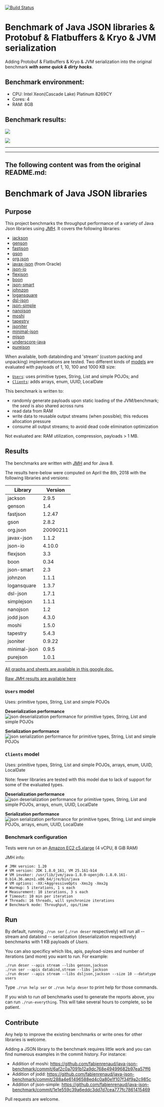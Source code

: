 [![Build Status](https://travis-ci.org/fabienrenaud/java-json-benchmark.svg?branch=master)](https://travis-ci.org/fabienrenaud/java-json-benchmark)

# Benchmark of Java JSON libraries & Protobuf & Flatbuffers & Kryo & JVM serialization

Adding Protobuf & Flatbuffers & Kryo & JVM serialization into the original benchmark ***with some quick & dirty hacks***.

## Benchmark environment:

- CPU: Intel Xeon(Cascade Lake) Platinum 8269CY
- Cores: 4
- RAM: 8GB

## Benchmark results:
![](https://github.com/lxohi/java-json-protobuf-flatbuffers-kryo-jvm-benchmark/blob/master/archive/image20191113/serialization.png)

![](https://github.com/lxohi/java-json-protobuf-flatbuffers-kryo-jvm-benchmark/blob/master/archive/image20191113/deserialization.png)

---
---
The following content was from the original README.md:
---

# Benchmark of Java JSON libraries

## Purpose

This project benchmarks the throughput performance of a variety of Java Json libraries using [JMH](http://openjdk.java.net/projects/code-tools/jmh/).
It covers the following libraries:

* [jackson](https://github.com/FasterXML/jackson)
* [genson](https://owlike.github.io/genson/)
* [fastjson](https://github.com/alibaba/fastjson)
* [gson](https://github.com/google/gson)
* [org.json](https://github.com/stleary/JSON-java)
* [javax-json](https://jsonp.java.net/) (from Oracle)
* [json-io](https://github.com/jdereg/json-io)
* [flexjson](http://flexjson.sourceforge.net/)
* [boon](https://github.com/boonproject/boon)
* [json-smart](http://netplex.github.io/json-smart/)
* [johnzon](http://johnzon.apache.org/)
* [logansquare](https://github.com/bluelinelabs/LoganSquare)
* [dsl-json](https://github.com/ngs-doo/dsl-json)
* [json-simple](https://code.google.com/archive/p/json-simple/)
* [nanojson](https://github.com/mmastrac/nanojson)
* [moshi](https://github.com/square/moshi)
* [tapestry](https://tapestry.apache.org/json.html)
* [jsoniter](http://jsoniter.com)
* [minimal-json](https://github.com/ralfstx/minimal-json)
* [mjson](https://github.com/bolerio/mjson)
* [underscore-java](https://github.com/javadev/underscore-java)
* [purejson](https://senthilganeshs.github.io/jsonp/)

When available, both databinding and 'stream' (custom packing and unpacking) implementations are tested.
Two different kinds of [models](/src/main/java/com/github/fabienrenaud/jjb/model/) are evaluated with payloads of 1, 10, 100 and 1000 KB size:
* [`Users`](/src/main/java/com/github/fabienrenaud/jjb/model/Users.java): uses primitive types, String, List and simple POJOs; and
* [`Clients`](/src/main/java/com/github/fabienrenaud/jjb/model/Clients.java): adds arrays, enum, UUID, LocalDate

This benchmark is written to:
* randomly generate payloads upon static loading of the JVM/benchmark; the *seed* is also shared across runs
* read data from RAM
* write data to reusable output streams (when possible); this reduces allocation pressure
* consume all output streams; to avoid dead code elimination optimization

Not evaluated are: RAM utilization, compression, payloads > 1 MB.

## Results

The benchmarks are written with [JMH](http://openjdk.java.net/projects/code-tools/jmh/) and for Java 8.

The results here-below were computed on April the 8th, 2018 with the following libraries and versions:

| Library      | Version  |
|--------------|----------|
| jackson      | 2.9.5    |
| genson       | 1.4      |
| fastjson     | 1.2.47   |
| gson         | 2.8.2    |
| org.json     | 20090211 |
| javax-json   | 1.1.2    |
| json-io      | 4.10.0   |
| flexjson     | 3.3      |
| boon         | 0.34     |
| json-smart   | 2.3      |
| johnzon      | 1.1.1    |
| logansquare  | 1.3.7    |
| dsl-json     | 1.7.1    |
| simplejson   | 1.1.1    |
| nanojson     | 1.2      |
| jodd json    | 4.3.0    |
| moshi        | 1.5.0    |
| tapestry     | 5.4.3    |
| jsoniter     | 0.9.22   |
| minimal-json | 0.9.5    |
| purejson     | 1.0.1    |

[All graphs and sheets are available in this google doc.][spreadsheet]

[Raw JMH results are available here][jmh-results]

### `Users` model

Uses: primitive types, String, List and simple POJOs

**Deserialization performance**
![json deserialization performance for primitive types, String, List and simple POJOs][graph-users-deser]

**Serialization performance**
![json serialization performance for primitive types, String, List and simple POJOs][graph-users-ser]

### `Clients` model

Uses: primitive types, String, List and simple POJOs, arrays, enum, UUID, LocalDate

Note: fewer libraries are tested with this model due to lack of support for some of the evaluated types.

**Deserialization performance**
![json deserialization performance for primitive types, String, List and simple POJOs, arrays, enum, UUID, LocalDate][graph-clients-deser]

**Serialization performance**
![json serialization performance for primitive types, String, List and simple POJOs, arrays, enum, UUID, LocalDate][graph-clients-ser]


### Benchmark configuration

Tests were run on an [Amazon EC2 c5.xlarge](https://aws.amazon.com/ec2/instance-types/c5/) (4 vCPU, 8 GiB RAM)

JMH info:

```
# JMH version: 1.20
# VM version: JDK 1.8.0_161, VM 25.161-b14
# VM invoker: /usr/lib/jvm/java-1.8.0-openjdk-1.8.0.161-0.b14.36.amzn1.x86_64/jre/bin/java
# VM options: -XX:+AggressiveOpts -Xms2g -Xmx2g
# Warmup: 5 iterations, 1 s each
# Measurement: 10 iterations, 3 s each
# Timeout: 10 min per iteration
# Threads: 16 threads, will synchronize iterations
# Benchmark mode: Throughput, ops/time
```

## Run

By default, running `./run ser` (`./run deser` respectively) will run
all -- stream and databind -- serialization (deserialization respectively)
benchmarks with 1 KB payloads of _Users_.

You can also specificy which libs, apis, payload-sizes and number of
iterations (and more) you want to run. For example:

    ./run deser --apis stream --libs genson,jackson
    ./run ser --apis databind,stream --libs jackson
    ./run deser --apis stream --libs dsljson,jackson --size 10 --datatype users

Type `./run help ser` or `./run help deser` to print help for those
commands.

If you wish to run _all_ benchmarks used to generate the reports above,
you can run `./run-everything`. This will take several hours to complete, so
be patient.

## Contribute

Any help to improve the existing benchmarks or write ones for other
libraries is welcome.

Adding a JSON library to the benchmark requires little work and you can
find numerous examples in the commit history. For instance:

 * Addition of moshi: https://github.com/fabienrenaud/java-json-benchmark/commit/6af2c0a7091b12a9dc768e49499682b97ea57ff6
 * Addition of jodd: https://github.com/fabienrenaud/java-json-benchmark/commit/288a4e61496588ed4c0a80e1f107f34f9a2c985c
 * Addition of json-simple: https://github.com/fabienrenaud/java-json-benchmark/commit/1e1e559c39a6eddc3dd7d7cea777fc7861415469


Pull requests are welcome.


[jmh-results]: /archive/raw-results-2018-04-21.md
[spreadsheet]: https://docs.google.com/spreadsheets/d/111HkglyS4ONv1xPQXKabDDXn_rKxQaUiMaNoEtXb1wE/edit?usp=sharing
[graph-users-deser]: https://docs.google.com/spreadsheets/d/e/2PACX-1vTK4izjhdoGGdV-2d9KQ4UG4XrDQgm-xXUeI2KLptc0no92BMLP7rs01tr_VzrJeYP1P3IHu5_3ZtJ6/pubchart?oid=1217359585&format=image
[graph-users-ser]: https://docs.google.com/spreadsheets/d/e/2PACX-1vTK4izjhdoGGdV-2d9KQ4UG4XrDQgm-xXUeI2KLptc0no92BMLP7rs01tr_VzrJeYP1P3IHu5_3ZtJ6/pubchart?oid=296776676&format=image
[graph-clients-deser]: https://docs.google.com/spreadsheets/d/e/2PACX-1vTK4izjhdoGGdV-2d9KQ4UG4XrDQgm-xXUeI2KLptc0no92BMLP7rs01tr_VzrJeYP1P3IHu5_3ZtJ6/pubchart?oid=684555912&format=image
[graph-clients-ser]: https://docs.google.com/spreadsheets/d/e/2PACX-1vTK4izjhdoGGdV-2d9KQ4UG4XrDQgm-xXUeI2KLptc0no92BMLP7rs01tr_VzrJeYP1P3IHu5_3ZtJ6/pubchart?oid=2004244401&format=image

